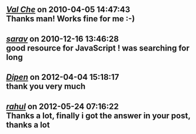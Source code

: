 *[Val Che](http://chupakabr.ru)* on 2010-04-05 14:47:43  
Thanks man! Works fine for me :-)
---------------------------------------
*[sarav](http://urlsave.net)* on 2010-12-16 13:46:28  
good resource for JavaScript ! was searching for long 
---------------------------------------
*[Dipen]()* on 2012-04-04 15:18:17  
thank you very much
---------------------------------------
*[rahul](http://howcan-i-getmoney.com)* on 2012-05-24 07:16:22  
Thanks a lot, finally i got the answer in your post, thanks a lot
---------------------------------------
